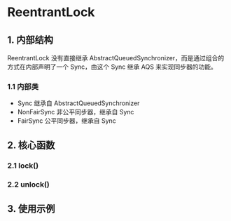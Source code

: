 # ReentrantLock
## 1. 内部结构
ReentrantLock 没有直接继承 AbstractQueuedSynchronizer，而是通过组合的方式在内部声明了一个 Sync，由这个 Sync 继承 AQS 来实现同步器的功能。
### 1.1 内部类
* Sync 继承自 AbstractQueuedSynchronizer 
* NonFairSync 非公平同步器，继承自 Sync
* FairSync 公平同步器，继承自 Sync

## 2. 核心函数
### 2.1 lock()
### 2.2 unlock()

## 3. 使用示例
